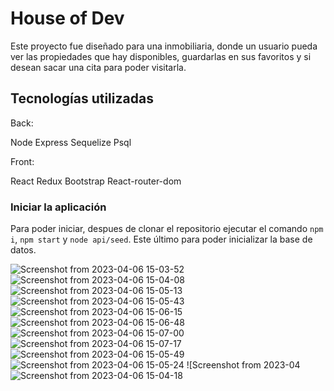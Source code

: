 # House of Dev

Este proyecto fue diseñado para una inmobiliaria, donde un usuario pueda ver las propiedades que hay disponibles, guardarlas en sus favoritos y si desean sacar una cita para poder visitarla.

## Tecnologías utilizadas

Back:

Node
Express
Sequelize
Psql

Front:

React
Redux
Bootstrap
React-router-dom

### Iniciar la aplicación

Para poder iniciar, despues de clonar el repositorio ejecutar el comando `npm i`, `npm start` y `node api/seed`. Este último para poder inicializar la base de datos.



![Screenshot from 2023-04-06 15-03-52](https://user-images.githubusercontent.com/82118666/230461552-f8e588b2-4db6-4aa4-8ea9-c92e40fab999.png)
![Screenshot from 2023-04-06 15-04-08](https://user-images.githubusercontent.com/82118666/230461580-40b7b80a-2047-4108-b75b-628fcd9bf97e.png)
![Screenshot from 2023-04-06 15-05-13](https://user-images.githubusercontent.com/82118666/230461597-fa6cac8f-d365-4ae3-b8cd-4d1e468c3815.png)
![Screenshot from 2023-04-06 15-05-43](https://user-images.githubusercontent.com/82118666/230461633-0522d4da-1123-4ade-a2d5-fe5493f85370.png)
![Screenshot from 2023-04-06 15-06-15](https://user-images.githubusercontent.com/82118666/230461659-b0127b80-ab78-4860-9974-f9cb91e2f414.png)
![Screenshot from 2023-04-06 15-06-48](https://user-images.githubusercontent.com/82118666/230461665-706f2dfb-3778-4686-810b-0ce1604c76a0.png)
![Screenshot from 2023-04-06 15-07-00](https://user-images.githubusercontent.com/82118666/230461676-d8991eca-d31c-4836-a694-7f08a0ec9c0b.png)
![Screenshot from 2023-04-06 15-07-17](https://user-images.githubusercontent.com/82118666/230461681-ce53c0a5-8ac9-4ef6-8c87-1a483499ebb5.png)
![Screenshot from 2023-04-06 15-05-49](https://user-images.githubusercontent.com/82118666/230462953-2c1e794e-88fb-4e01-b9fe-74532c3b3505.png)
![Screenshot from 2023-04-06 15-05-24](https://user-images.githubusercontent.com/82118666/230462983-1ea837f3-5e41-4ea4-ba7b-dbe8eb1965fd.png)
![Screenshot from 2023-04![Screenshot from 2023-04-06 15-04-18](https://user-images.githubusercontent.com/82118666/230463004-9bbf13aa-aba4-4df5-8994-e72690ef96d9.png)

